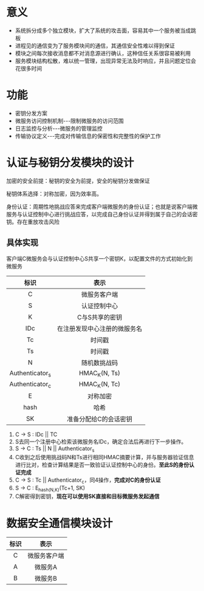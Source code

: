 # 意义
- 系统拆分成多个独立模块，扩大了系统的攻击面，容易其中一个服务被当成跳板
- 进程见的通信变为了服务模块间的通信，其通信安全性难以得到保证
- 模块之间每次接收消息都不对消息源进行确认，这种信任关系很容易被利用
- 服务模块结构松散，难以统一管理，出现异常无法及时响应，并且问题定位会花很多时间

# 功能
- 密钥分发方案
- 微服务访问控制机制---限制微服务的访问范围
- 日志监控与分析---微服务的管理监控
- 传输协议定义---完成对传输信息的保密性和完整性的保护工作
# 认证与秘钥分发模块的设计
加密的安全前提：秘钥的安全为前提，安全的秘钥分发做保证

秘钥体系选择：对称加密，因为效率高。

身份认证：周期性地挑战应答来完成客户端微服务的身份认证；也就是说客户端微服务与认证控制中心进行挑战应答，以完成自己身份认证并得到属于自己的会话密钥。存在重放攻击风险

## 具体实现
客户端C微服务会与认证控制中心S共享一个密钥K，以配置文件的方式初始化到微服务

|           标识            |             表示             |
| :-----------------------: | :--------------------------: |
|             C             |            微服务客户端            |
|             S             |         认证控制中心         |
|             K             |        C与S共享的密钥        |
|            IDc            | 在注册发现中心注册的微服务名 |
|            Tc             |            时间戳            |
|            Ts             |            时间戳            |
| N | 随机数挑战码 |
| Authenticator<sub>s</sub> |   HMAC<sub>K</sub>(N, Ts)    |
| Authenticator<sub>c</sub> | HMAC<sub>K</sub>(N, Tc) |
| E |  对称加密 |
| hash | 哈希 | 
| SK  | 准备分配给C的会话密钥  |


1. C -> S : IDc || TC
2. S去同一个注册中心检索该微服务名IDc，确定合法后再进行下一步操作。
3. S -> C : Ts || N || Authenticator<sub>s</sub>
4. C收到之后使用挑战码N和Ts进行相同HMAC摘要计算，并与服务器验证信息进行比对，检查计算结果是否一致验证认证控制中心的身份。**至此S的身份认证完成**
5. C -> S : Tc || Authenticator<sub>c</sub>，同4操作，**完成对C的身份认证**
6. S -> C : E<sub>hash(N,K)</sub>(Tc+1, SK)
7. C解密得到密钥，**现在可以使用SK直接和目标微服务发起通信**


# 数据安全通信模块设计
|           标识            |             表示             |
| :-----------------------: | :--------------------------: |
|             C             |            微服务客户端            |
|             A             |         微服务A         |
|            B             |        微服务B        |